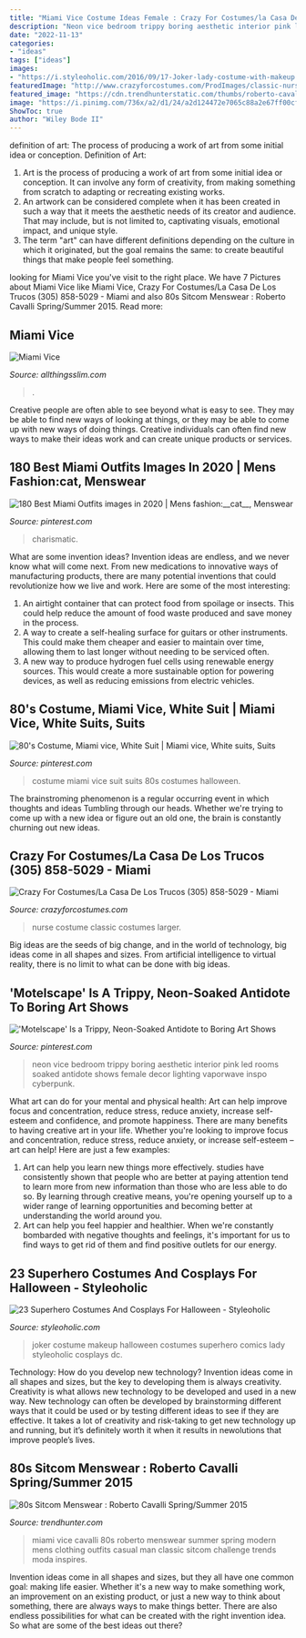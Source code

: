 ```yaml
---
title: "Miami Vice Costume Ideas Female : Crazy For Costumes/la Casa De Los Trucos (305) 858-5029"
description: "Neon vice bedroom trippy boring aesthetic interior pink led rooms soaked antidote shows female decor lighting vaporwave inspo cyberpunk"
date: "2022-11-13"
categories:
- "ideas"
tags: ["ideas"]
images:
- "https://i.styleoholic.com/2016/09/17-Joker-lady-costume-with-makeup.jpg"
featuredImage: "http://www.crazyforcostumes.com/ProdImages/classic-nurse-costume-48356.jpg"
featured_image: "https://cdn.trendhunterstatic.com/thumbs/roberto-cavalli-springsummer-2015.jpeg"
image: "https://i.pinimg.com/736x/a2/d1/24/a2d124472e7065c88a2e67ff00cfd0a7--s-costume-halloween-costumes.jpg"
ShowToc: true
author: "Wiley Bode II"
---
```



definition of art: The process of producing a work of art from some initial idea or conception.
Definition of Art:
1. Art is the process of producing a work of art from some initial idea or conception. It can involve any form of creativity, from making something from scratch to adapting or recreating existing works.
2. An artwork can be considered complete when it has been created in such a way that it meets the aesthetic needs of its creator and audience. That may include, but is not limited to, captivating visuals, emotional impact, and unique style.
3. The term "art" can have different definitions depending on the culture in which it originated, but the goal remains the same: to create beautiful things that make people feel something.

	

		
looking for Miami Vice you've visit to the right place. We have 7 Pictures about Miami Vice like Miami Vice, Crazy For Costumes/La Casa De Los Trucos (305) 858-5029 - Miami and also 80s Sitcom Menswear : Roberto Cavalli Spring/Summer 2015. Read more:
		
    
## Miami Vice

<img loading=lazy src="https://i0.wp.com/allthingsslim.com/wp-content/uploads/2013/04/miamivice10-1.jpg?resize=425%2C640&amp;ssl=1" onerror="this.onerror=null;this.src='https://tse3.mm.bing.net/th?id=OIP.-EhnuMMqXNwsF9hKqh1bBAAAAA&amp;pid=15.1';" alt="Miami Vice">

_Source: allthingsslim.com_

>. 

	

Creative people are often able to see beyond what is easy to see. They may be able to find new ways of looking at things, or they may be able to come up with new ways of doing things. Creative individuals can often find new ways to make their ideas work and can create unique products or services.

    
## 180 Best Miami Outfits Images In 2020 | Mens Fashion:__cat__, Menswear

<img loading=lazy src="https://i.pinimg.com/474x/94/37/9b/94379ba2a668b1192d93e66ab7018a38.jpg" onerror="this.onerror=null;this.src='https://tse1.mm.bing.net/th?id=OIP.D94hSbFrtOgCkgebZlYhIgAAAA&amp;pid=15.1';" alt="180 Best Miami Outfits images in 2020 | Mens fashion:__cat__, Menswear">

_Source: pinterest.com_

>charismatic. 

	

What are some invention ideas?
Invention ideas are endless, and we never know what will come next. From new medications to innovative ways of manufacturing products, there are many potential inventions that could revolutionize how we live and work. Here are some of the most interesting: 
1. An airtight container that can protect food from spoilage or insects. This could help reduce the amount of food waste produced and save money in the process. 
2. A way to create a self-healing surface for guitars or other instruments. This could make them cheaper and easier to maintain over time, allowing them to last longer without needing to be serviced often. 
3. A new way to produce hydrogen fuel cells using renewable energy sources. This would create a more sustainable option for powering devices, as well as reducing emissions from electric vehicles. 

    
## 80&#039;s Costume, Miami Vice, White Suit | Miami Vice, White Suits, Suits

<img loading=lazy src="https://i.pinimg.com/736x/a2/d1/24/a2d124472e7065c88a2e67ff00cfd0a7--s-costume-halloween-costumes.jpg" onerror="this.onerror=null;this.src='https://tse4.mm.bing.net/th?id=OIP.MAxvJPJZkWTcdB9sOezNwwHaN3&amp;pid=15.1';" alt="80&#039;s Costume, Miami vice, White Suit | Miami vice, White suits, Suits">

_Source: pinterest.com_

>costume miami vice suit suits 80s costumes halloween. 

	

The brainstroming phenomenon is a regular occurring event in which thoughts and ideas Tumbling through our heads. Whether we're trying to come up with a new idea or figure out an old one, the brain is constantly churning out new ideas. 

    
## Crazy For Costumes/La Casa De Los Trucos (305) 858-5029 - Miami

<img loading=lazy src="http://www.crazyforcostumes.com/ProdImages/classic-nurse-costume-48356.jpg" onerror="this.onerror=null;this.src='https://tse3.mm.bing.net/th?id=OIP.85I7ULPFu7bHsDm6O5ZIJQHaQK&amp;pid=15.1';" alt="Crazy For Costumes/La Casa De Los Trucos (305) 858-5029 - Miami">

_Source: crazyforcostumes.com_

>nurse costume classic costumes larger. 

	

Big ideas are the seeds of big change, and in the world of technology, big ideas come in all shapes and sizes. From artificial intelligence to virtual reality, there is no limit to what can be done with big ideas.

    
## &#039;Motelscape&#039; Is A Trippy, Neon-Soaked Antidote To Boring Art Shows

<img loading=lazy src="https://i.pinimg.com/originals/3d/35/c8/3d35c8e31b1926595b4704c71357136a.jpg" onerror="this.onerror=null;this.src='https://tse1.mm.bing.net/th?id=OIP.D8f7bezJ-b52EnTHylu62QHaJ3&amp;pid=15.1';" alt="&#039;Motelscape&#039; Is a Trippy, Neon-Soaked Antidote to Boring Art Shows">

_Source: pinterest.com_

>neon vice bedroom trippy boring aesthetic interior pink led rooms soaked antidote shows female decor lighting vaporwave inspo cyberpunk. 

	

What art can do for your mental and physical health: Art can help improve focus and concentration, reduce stress, reduce anxiety, increase self-esteem and confidence, and promote happiness.
There are many benefits to having creative art in your life. Whether you're looking to improve focus and concentration, reduce stress, reduce anxiety, or increase self-esteem – art can help! Here are just a few examples: 
1. Art can help you learn new things more effectively. studies have consistently shown that people who are better at paying attention tend to learn more from new information than those who are less able to do so. By learning through creative means, you're opening yourself up to a wider range of learning opportunities and becoming better at understanding the world around you. 
2. Art can help you feel happier and healthier. When we're constantly bombarded with negative thoughts and feelings, it's important for us to find ways to get rid of them and find positive outlets for our energy.

    
## 23 Superhero Costumes And Cosplays For Halloween - Styleoholic

<img loading=lazy src="https://i.styleoholic.com/2016/09/17-Joker-lady-costume-with-makeup.jpg" onerror="this.onerror=null;this.src='https://tse2.mm.bing.net/th?id=OIP.x5qU5xDUJxh14plF8ntH4wHaLF&amp;pid=15.1';" alt="23 Superhero Costumes And Cosplays For Halloween - Styleoholic">

_Source: styleoholic.com_

>joker costume makeup halloween costumes superhero comics lady styleoholic cosplays dc. 

	

Technology: How do you develop new technology?
Invention ideas come in all shapes and sizes, but the key to developing them is always creativity. Creativity is what allows new technology to be developed and used in a new way. New technology can often be developed by brainstorming different ways that it could be used or by testing different ideas to see if they are effective. It takes a lot of creativity and risk-taking to get new technology up and running, but it’s definitely worth it when it results in newolutions that improve people’s lives.

    
## 80s Sitcom Menswear : Roberto Cavalli Spring/Summer 2015

<img loading=lazy src="https://cdn.trendhunterstatic.com/thumbs/roberto-cavalli-springsummer-2015.jpeg" onerror="this.onerror=null;this.src='https://tse2.mm.bing.net/th?id=OIP.eLoim4S6v7gzsMWAGpPJmAHaLI&amp;pid=15.1';" alt="80s Sitcom Menswear : Roberto Cavalli Spring/Summer 2015">

_Source: trendhunter.com_

>miami vice cavalli 80s roberto menswear summer spring modern mens clothing outfits casual man classic sitcom challenge trends moda inspires. 

	

Invention ideas come in all shapes and sizes, but they all have one common goal: making life easier. Whether it's a new way to make something work, an improvement on an existing product, or just a new way to think about something, there are always ways to make things better. There are also endless possibilities for what can be created with the right invention idea. So what are some of the best ideas out there?

